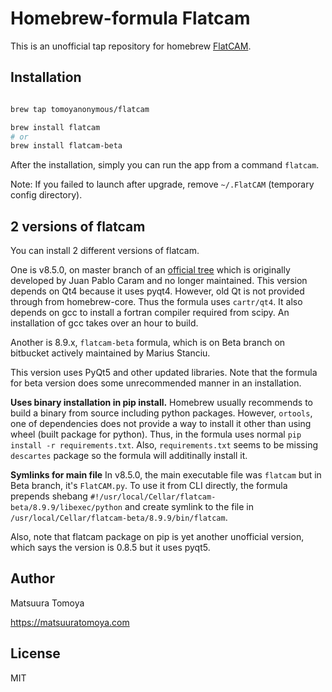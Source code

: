# Homebrew-formula Flatcam

This is an unofficial tap repository for homebrew [FlatCAM](http://flatcam.org/).

## Installation

```sh

brew tap tomoyanonymous/flatcam

brew install flatcam
# or
brew install flatcam-beta

```

After the installation, simply you can run the app from a command `flatcam`.

Note: If you failed to launch after upgrade, remove `~/.FlatCAM` (temporary config directory).

## 2 versions of flatcam

You can install 2 different versions of flatcam.

One is v8.5.0, on master branch of an [official tree](https://bitbucket.org/jpcgt/flatcam) which is originally developed by Juan Pablo Caram and no longer maintained.
This version depends on Qt4 because it uses pyqt4. However, old Qt is not provided through from homebrew-core. Thus the formula uses `cartr/qt4`.
It also depends on gcc to install a fortran compiler required from scipy. An installation of gcc takes over an hour to build.

Another is 8.9.x, `flatcam-beta` formula, which is on Beta branch on bitbucket actively maintained by Marius Stanciu.

This version uses PyQt5 and other updated libraries.
Note that the formula for beta version does some unrecommended manner in an installation.

**Uses binary installation in pip install.** Homebrew usually recommends to build a binary from source including python packages. However, `ortools`, one of dependencies does not provide a way to install it other than using wheel (built package for python). Thus, in the formula uses normal `pip install -r requirements.txt`. Also, `requirements.txt` seems to be missing `descartes` package so the formula will additinally install it.

**Symlinks for main file** In v8.5.0, the main executable file was `flatcam` but in Beta branch, it's `FlatCAM.py`. To use it from CLI directly, the formula prepends shebang `#!/usr/local/Cellar/flatcam-beta/8.9.9/libexec/python` and create symlink to the file in `/usr/local/Cellar/flatcam-beta/8.9.9/bin/flatcam`.

Also, note that flatcam package on pip is yet another unofficial version, which says the version is 0.8.5 but it uses pyqt5.

## Author

Matsuura Tomoya

<https://matsuuratomoya.com>

## License

MIT
